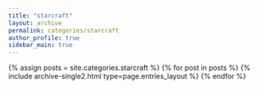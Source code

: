 ```yaml
---
title: "starcraft"
layout: archive
permalink: categories/starcraft
author_profile: true
sidebar_main: true
---
```



{% assign posts = site.categories.starcraft %}
{% for post in posts %} {% include archive-single2.html type=page.entries_layout %} {% endfor %}
